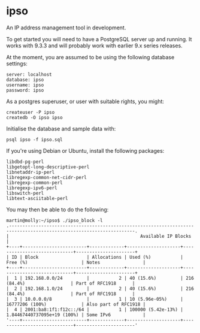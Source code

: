 ipso
====

An IP address management tool in development.

To get started you will need to have a PostgreSQL server up and running.  It
works with 9.3.3 and will probably work with earlier 9.x series releases.

At the moment, you are assumed to be using the following database settings:

    server: localhost
    database: ipso
    username: ipso
    password: ipso

As a postgres superuser, or user with suitable rights, you might:

    createuser -P ipso
    createdb -O ipso ipso

Initialise the database and sample data with:

    psql ipso -f ipso.sql

If you're using Debian or Ubuntu, install the following packages:

    libdbd-pg-perl
    libgetopt-long-descriptive-perl
    libnetaddr-ip-perl
    libregexp-common-net-cidr-perl
    libregexp-common-perl
    libregexp-ipv6-perl
    libswitch-perl
    libtext-asciitable-perl

You may then be able to do the following:

    martin@molly:~/ipso$ ./ipso_block -l
    .---------------------------------------------------------------------------------------------------------------------.
    |                                                 Available IP Blocks                                                 |
    +----+------------------------+-------------+--------------------+-----------------------------+----------------------+
    | ID | Block                  | Allocations | Used (%)           | Free (%)                    | Notes                |
    +----+------------------------+-------------+--------------------+-----------------------------+----------------------+
    |  1 | 192.168.0.0/24         |           2 | 40 (15.6%)         | 216 (84.4%)                 | Part of RFC1918      |
    |  2 | 192.168.1.0/24         |           2 | 40 (15.6%)         | 216 (84.4%)                 | Part of RFC1918      |
    |  3 | 10.0.0.0/8             |           1 | 10 (5.96e-05%)     | 16777206 (100%)             | Also part of RFC1918 |
    |  4 | 2001:ba8:1f1:f12c::/64 |           1 | 100000 (5.42e-13%) | 1.84467440737095e+19 (100%) | Some IPv6            |
    '----+------------------------+-------------+--------------------+-----------------------------+----------------------'

